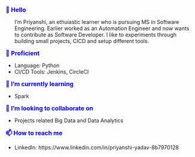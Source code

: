 <b style="font-size:16px;color:blue">👋 Hello</b>
<ul>I’m Priyanshi, an ethuiastic learner who is pursuing MS in Software Engineering. Earlier worked as an Automation Engineer and now wants to contribute as Software Developer. I like to experiments through building small projects, CICD and setup different tools.</ul>

<b style="font-size:16px;color:blue">🛫 Proficient</b>
<ul><li>Language: Python</li>
<li>CI/CD Tools: Jenkins, CircleCI</li></ul>

<b style="font-size:16px;color:blue">🌱 I’m currently learning</b>
<ul><li>Spark</li></ul>

<b style="font-size:16px;color:blue">💞️ I’m looking to collaborate on</b>
<ul><li>Projects related Big Data and Data Analytics</li></ul>

<b style="font-size:16px;color:blue">📫 How to reach me</b>
<ul><li>LinkedIn: https://www.linkedin.com/in/priyanshi-yadav-8b7970128</li></ul>

<!---
pyadav6/pyadav6 is a ✨ special ✨ repository because its `README.md` (this file) appears on your GitHub profile.
You can click the Preview link to take a look at your changes.
--->

